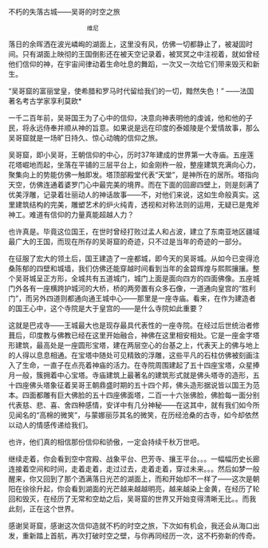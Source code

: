 不朽的失落古城——吴哥的时空之旅
         
                          维尼

落日的余晖洒在波光嶙峋的湖面上，这里没有风，仿佛一切都静止了，被凝固时间。只有湖面上映彻的王国倒影还在被天空记录着，被冥冥之中注视着，就如曾经他们信仰的神，在宇宙间律动着生命吐息的舞蹈，一次又一次给它们带来毁灭和新生。

 “吴哥窟的富丽堂皇，使希腊和罗马时代留给我们的一切，黯然失色！” ——法国著名考古学家享利莫欧*

一千二百年前，吴哥国王为了心中的信仰，决意向神表明他的虔诚，他和他的子民，将永远侍奉并顺从神的旨意。如果说是远在印度的泰姬陵是个爱情故事，那么吴哥窟就是一场旷日持久、惊心动魄的信仰之旅。


吴哥窟，即小吴哥，王朝信仰的中心，历时37年建成的世界第一大寺庙。五座莲花塔崛地而起，坐落在平铺的三层平台上，如金刚杵一般，整座建筑充满向心力，聚集向上的势能仿佛一触即发。塔顶部殿堂代表“天堂”，是神所在的居所。塔指向天空，仿佛连通着婆罗门心中最完美的境界。而在下面的回廊四壁上，则是刻满了优美浮雕，记录着壮丽动人的神话故事——不，对他们来说，这如生命般真实。这里建筑结构的完美，雕塑艺术的炉火纯青，透视和对称法则的运用，无疑已是鬼斧神工。难道有信仰的力量真能超越人力？

也许真是。毕竟这位国王，在世时曾经打败过孟人和占波，建立了东南亚地区疆域最广大的王国，而现在所存的吴哥窟的奇迹，只不过是当年的奇迹的一部分。
 
在征服了宏大的领土后，国王建造了一座都城，即今天的吴哥城。从如今已变得沧桑陈郁的四壁和城墙，我们仿佛还能穿越时间看到当年的金碧辉煌与熙熙攘攘。整个吴哥城呈正方形，全城共有五道城门，城门上面是面向四方的四面佛像。五座城门外各有一座横跨护城河的大桥，桥的两旁置有众多石像，一道通向皇宫的“胜利门”，而另外四道则都通向通王城中心——那里是一座寺庙。看来，在作为建造者的国王心中，这个寺院是大于皇宫的——是什么寺院如此重要？

这就是巴戎寺——王城最大也是现存最具代表性的一座寺院。在经过后世统治者修葺后，印度教与佛教已经在这里开始融合，神佛在这里相安相处。它是一座金字塔形建筑，最高处是一座圆形宝塔，建在两层空心的台基之上，代表天上的佛与地上的人得以息息相通。在宝塔中随处可见精致的浮雕，这些平凡的石柱仿佛被刻画注入了生命，一直子在点亮着神庙的活力。在寺院周围建起了五十四座宝塔，众星捧月一般，簇拥着中心宝塔。寺庙建筑上最著名的建筑形式就是佛头塔寺的造形，五十四座佛头塔象征着吴哥王朝鼎盛时期的五十四个邦，佛头造形据说皆以国王为范本。四面都雕有巨大佛脸的五十四座佛面塔，二百一十六张佛脸，佛脸每一面分别代表慈、悲、喜、舍四种感情，安详中有几分神秘——在这其中，就有我们如今所见闻名的“高棉的微笑”，与蒙娜丽莎其名的微笑，在历经沧桑的古寺，如今却依然以动人的情感传递给我们。
 
也许，他们真的相信那份信仰和骄傲，一定会持续千秋万世吧。

继续走着，你会看到空中宫殿、战象平台、巴芳寺、攘王平台。。。一幅幅历史长廊连接着空间和时间，走着走着，走过过去，走着走着，穿过未来。。。然后如梦一般醒来，你又回到了那个洒满落日光芒的湖面上，而和开始却不一样了——这次是朝阳在徐徐升起，你会看到湖面的光芒越来越越明亮，越来越染上金黄，在经历了轮回和毁灭，在经历了无常和空劫之后，吴哥窟的世界又开始变得清晰无比。。而我此刻，正在这个世界。 

感谢吴哥窟，感谢这次信仰造就不朽的时空之旅，下次如有机会，我还会从海口出发，重新踏上首航，再次打破时空之壁，与你再同经历一次，这不朽弥新的传奇。 
